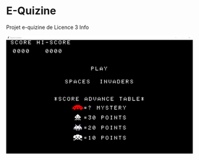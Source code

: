 # E-Quizine
Projet e-quizine de Licence 3 Info

![Model](https://github.com/AlphaUki/Spaces_Invaders/blob/c6373678e623e92285ad4d6b4bce85ffd00ce850/screenshots/ss1.jpg)
